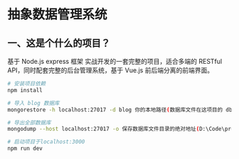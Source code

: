 # 抽象数据管理系统

## 一、这是个什么的项目？

基于 Node.js express 框架 实战开发的一套完整的项目，适合多端的 RESTful API，同时配套完整的后台管理系统，基于 Vue.js 前后端分离的前端界面。

```bash
# 安装项目依赖
npm install

# 导入 blog 数据库
mongorestore -h localhost:27017 -d blog 你的本地路径(数据库文件在这项目的 db\blog\ 文件夹里)

# 导出全部数据库
mongodump --host localhost:27017 -o 保存数据库文件目录的绝对地址(D:\Code\project\node\cwf-order\db)

# 启动项目于localhost:3000
npm run dev
```
